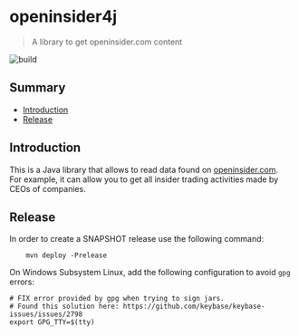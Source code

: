 # openinsider4j
> A library to get openinsider.com content

![build](https://github.com/sixro/openinsider4j/actions/workflows/maven.yml/badge.svg)

## Summary

  * [Introduction](#intro)
  * [Release](#release)


## <a name="intro"></a>Introduction

This is a Java library that allows to read data found on [openinsider.com](http://openinsider.com).  
For example, it can allow you to get all insider trading activities made by CEOs of companies.


## <a name="release"></a>Release

In order to create a SNAPSHOT release use the following command:

```
    mvn deploy -Prelease
```

On Windows Subsystem Linux, add the following configuration to avoid `gpg` errors:

```
# FIX error provided by gpg when trying to sign jars.
# Found this solution here: https://github.com/keybase/keybase-issues/issues/2798
export GPG_TTY=$(tty)
```
